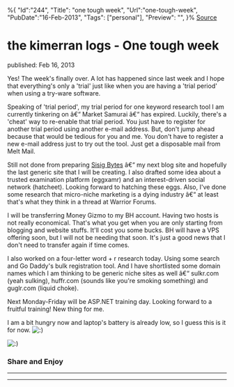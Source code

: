 ﻿%{
    "Id":"244",
    "Title": "one tough week",
    "Url":"one-tough-week",
    "PubDate":"16-Feb-2013",
    "Tags": ["personal"],
    "Preview": "",
}%
[Source](http://markhughneri.com/blog/681/one-tough-week/ "Permalink to the kimerran logs - One tough week")

# the kimerran logs - One tough week

published: Feb 16, 2013

Yes! The week's finally over. A lot has happened since last week and I hope that everything's only a 'trial' just like when you are having a 'trial period' when using a try-ware software.

Speaking of 'trial period', my trial period for one keyword research tool I am currently tinkering on â€“ Market Samurai â€“ has expired. Luckily, there's a 'cheat' way to re-enable that trial period. You just have to register for another trial period using another e-mail address. But, don't jump ahead because that would be tedious for you and me. You don't have to register a new e-mail address just to try out the tool. Just get a disposable mail from Melt Mail.

Still not done from preparing [Sisig Bytes][1] â€“ my next blog site and hopefully the last generic site that I will be creating. I also drafted some idea about a trusted examination platform (eggxamr) and an interest-driven social network (hatcheet). Looking forward to hatching these eggs. Also, I've done some research that micro-niche marketing is a dying industry â€“ at least that's what they think in a thread at Warrior Forums.

I will be transferring Money Gizmo to my BH account. Having two hosts is not really economical. That's what you get when you are only starting from blogging and website stuffs. It'll cost you some bucks. BH will have a VPS offering soon, but I will not be needing that soon. It's just a good news that I don't need to transfer again if time comes.

I also worked on a four-letter word + r research today. Using some search and Go Daddy's bulk registration tool. And I have shortlisted some domain names which I am thinking to be generic niche sites as well â€“ sulkr.com (yeah sulking), huffr.com (sounds like you're smoking something) and guglr.com (liquid choke).

Next Monday-Friday will be ASP.NET training day. Looking forward to a fruitful training! New thing for me.

I am a bit hungry now and laptop's battery is already low, so I guess this is it for now. ![:\)][2]

![:\)][3]

### Share and Enjoy

* * *

* * *

[1]: http://markhughneri.com/blog/2013/personal/i-created-sisig-bytes/
[2]: http://markhughneri.com/blog/assets/loading.gif
[3]: http://markhughneri.com/blog/wp-includes/images/smilies/icon_smile.gif
